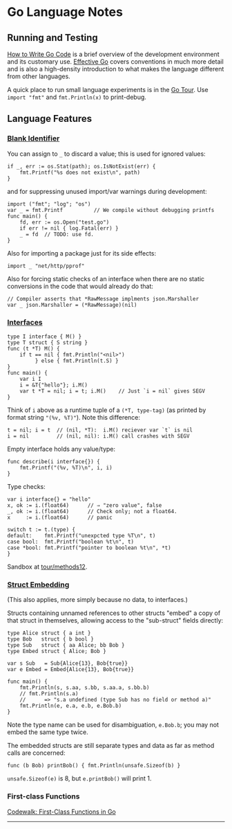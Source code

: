 Go Language Notes
=================

Running and Testing
-------------------

[How to Write Go Code](https://golang.org/doc/code.html) is a brief
overview of the development environment and its customary use.
[Effective Go](https://golang.org/doc/effective_go.html) covers
conventions in much more detail and is also a high-density
introduction to what makes the language different from other
languages.

A quick place to run small language experiments is in the [Go Tour](
https://tour.golang.org/). Use `import "fmt"` and `fmt.Println(x)` to
print-debug.

Language Features
-----------------

### [Blank Identifier]

You can assign to `_` to discard a value; this is used for ignored
values:

    if _, err := os.Stat(path); os.IsNotExist(err) {
        fmt.Printf("%s does not exist\n", path)
    }

and for suppressing unused import/var warnings during development:

    import ("fmt"; "log"; "os")
    var _ = fmt.Printf          // We compile without debugging printfs
    func main() {
        fd, err := os.Open("test.go")
        if err != nil { log.Fatal(err) }
        _ = fd  // TODO: use fd.
    }

Also for importing a package just for its side effects:

    import _ "net/http/pprof"

Also for forcing static checks of an interface when there are no
static conversions in the code that would already do that:

    // Compiler asserts that *RawMessage implments json.Marshaller
    var _ json.Marshaller = (*RawMessage)(nil)

### [Interfaces]

    type I interface { M() }
    type T struct { S string }
    func (t *T) M() {
        if t == nil { fmt.Println("<nil>")
             } else { fmt.Println(t.S) }
    }
    func main() {
        var i I
        i = &T{"hello"}; i.M()
        var t *T = nil; i = t; i.M()    // Just `i = nil` gives SEGV
    }

Think of `i` above as a runtime tuple of a `(*T, type-tag)` (as
printed by format string `"(%v, %T)"`). Note this difference:

    t = nil; i = t  // (nil, *T):  i.M() reciever var `t` is nil
    i = nil         // (nil, nil): i.M() call crashes with SEGV

Empty interface holds any value/type:

    func describe(i interface{}) {
        fmt.Printf("(%v, %T)\n", i, i)
    }

Type checks:

    var i interface{} = "hello"
    x, ok := i.(float64)      // ⇒ "zero value", false
    _, ok := i.(float64)      // Check only; not a float64.
    x     := i.(float64)      // panic

    switch t := t.(type) {
    default:    fmt.Printf("unexpcted type %T\n", t)
    case bool:  fmt.Printf("boolean %t\n", t)
    case *bool: fmt.Printf("pointer to boolean %t\n", *t)
    }

Sandbox at [tour/methods12](https://tour.golang.org/methods/12).


### [Struct Embedding]


(This also applies, more simply because no data, to interfaces.)

Structs containing unnamed references to other structs "embed" a copy
of that struct in themselves, allowing access to the "sub-struct"
fields directly:

    type Alice struct { a int }
    type Bob   struct { b bool }
    type Sub   struct { aa Alice; bb Bob }
    type Embed struct { Alice; Bob }

    var s Sub   = Sub{Alice{13}, Bob{true}}
    var e Embed = Embed{Alice{13}, Bob{true}}

    func main() {
        fmt.Println(s, s.aa, s.bb, s.aa.a, s.bb.b)
        // fmt.Println(s.a)
        //      => "s.a undefined (type Sub has no field or method a)"
        fmt.Println(e, e.a, e.b, e.Bob.b)
    }

Note the type name can be used for disambiguation, `e.Bob.b`; you may
not embed the same type twice.

The embedded structs are still separate types and data as far as
method calls are concerned:

    func (b Bob) printBob() { fmt.Println(unsafe.Sizeof(b) }

`unsafe.Sizeof(e)` is 8, but `e.printBob()` will print 1.


### First-class Functions

[Codewalk: First-Class Functions in Go](
https://golang.org/doc/codewalk/functions/)



-----

[Blank Identifier]: https://golang.org/doc/effective_go.html#blank
[Struct Embedding]: https://golang.org/doc/effective_go.html#embedding
[Interfaces]: https://golang.org/doc/effective_go.html#interfaces_and_types
